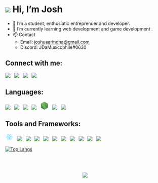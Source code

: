# <img src="https://raw.githubusercontent.com/MartinHeinz/MartinHeinz/master/wave.gif" width="30px"> Hi, I’m Josh

- 👀 I’m a student, enthusiatic entreprenuer and  developer.
- 🌱 I’m currently learning web development and game development .
- 📫 Contact
     -  Email: joshuaarindha@gmail.com
     -  Discord: JDaMusicophile#0630
## Connect with me:
[<img src="https://image.flaticon.com/icons/png/128/1384/1384063.png" width="25px"/>][Instagram] &nbsp;
[<img src="https://image.flaticon.com/icons/png/128/174/174848.png" width="25px"/>][Facebook] &nbsp;
[<img src="https://image.flaticon.com/icons/png/128/733/733579.png" width="25px"/>][Twitter] &nbsp;
[<img src="https://image.flaticon.com/icons/png/128/2377/2377860.png" width="25px"/>][Website] &nbsp;

## Languages:
<img src="https://cdn.iconscout.com/icon/free/png-64/javascript-1-225993.png" width="25px"/> &nbsp; 
<img src="https://cdn.iconscout.com/icon/free/png-64/html-3628838-3030115.png" width="25px"/> &nbsp;
<img src="https://cdn.iconscout.com/icon/free/png-64/css3-11-1175239.png" width="25px"/> &nbsp;
<img src="https://cdn.iconscout.com/icon/free/png-64/python-2-226051.png" width="25px"/> &nbsp;
<img src="https://raw.githubusercontent.com/github/explore/80688e429a7d4ef2fca1e82350fe8e3517d3494d/topics/nodejs/nodejs.png" width="25px"/> &nbsp;
<img src="https://cdn.iconscout.com/icon/free/png-64/c-programming-569564.png" width="25px"/> &nbsp;
<img src="https://cdn.iconscout.com/icon/free/png-64/c-plus-569563.png" width="25px" /> &nbsp;

## Tools and Frameworks:
<img src="https://raw.githubusercontent.com/github/explore/80688e429a7d4ef2fca1e82350fe8e3517d3494d/topics/react/react.png" width="25px"/> &nbsp;
<img src="https://camo.githubusercontent.com/d5bd7ee34ab0250c1613c61add0f937fb4917cde97e77cb0e86c634fec22b4e9/68747470733a2f2f6b617573747562682e6465762f696d672f6e6578746a732e36333338653362312e706e67" width="25px"/> &nbsp;
<img src="https://cdn.iconscout.com/icon/free/png-64/github-159-721954.png" width="25px"/> &nbsp;
<img src="https://upload.wikimedia.org/wikipedia/commons/thumb/c/cd/Visual_Studio_2017_Logo.svg/1024px-Visual_Studio_2017_Logo.svg.png" width="25px"/> &nbsp;
<img src="https://upload.wikimedia.org/wikipedia/commons/thumb/9/9a/Visual_Studio_Code_1.35_icon.svg/1024px-Visual_Studio_Code_1.35_icon.svg.png" width="25px"/> &nbsp;
<img src="https://cdn.iconscout.com/icon/free/png-64/git-225996.png" width="25px"/> &nbsp;
<img src="https://cdn.iconscout.com/icon/free/png-64/npm-3-1175132.png" width="25px"/> &nbsp;
<img src="https://cdn.iconscout.com/icon/free/png-64/gitlab-7-1175194.png" width="25px"/> &nbsp;
<img src="https://cdn.iconscout.com/icon/free/png-64/sourcetree-3629070-3030342.png" width="25px"/> &nbsp;
<img src="https://www.ventuz.com/wp-content/uploads/2020/12/UnrealEngine-logos.png" width="25px"/> &nbsp;
<img src="https://cdn.iconscout.com/icon/free/png-64/aws-1869025-1583149.png" width="25px" /> &nbsp;

[![Top Langs](https://github-readme-stats.vercel.app/api/top-langs/?username=JDaMusicophile&layout=compact)](https://github.com/JDamusicophile/github-readme-stats)

<br/>
<br/>

<p align="center">
    <img src="https://camo.githubusercontent.com/7998890254268d8ed476c9f66d3fa59d21dd354d2090036083c82af4cda2a0eb/68747470733a2f2f666f7274686562616467652e636f6d2f696d616765732f6261646765732f6275696c742d776974682d6c6f76652e737667" align="center"/>
</p>

<!---
JDaMusicophile/JDaMusicophile is a ✨ special ✨ repository because its `README.md` (this file) appears on your GitHub profile.
You can click the Preview link to take a look at your changes.
--->

[instagram]: https://www.instagram.com/j_damusicophile/
[Twitter]: https://twitter.com/JDaMusicophile
[Facebook]: https://www.facebook.com/JDaMusicophile
[Website]: https://joshua-silva.vercel.app/
